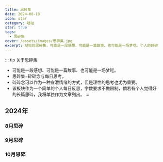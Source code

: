 ```yaml
---
title: 思碎集
date: 2024-08-18
icon: star
category: 哒哒
star: true
tags:
  - 思碎集
cover: /assets/images/思碎集.jpg
excerpt: 哒哒的思碎集，可能是一段感想、可能是一篇故事、也可能是一场梦呓。个人的碎碎念与每日反思板块。
---
```


::: tip 关于思碎集
- 可能是一段感想、可能是一篇故事、也可能是一场梦呓。
- 思碎集=碎碎念与每日思考。
- 碎碎念可以作为一种宣泄情绪的方式，但是理性的思考也尤为重要。
- 该板块作为一个简单的个人每日反思，字数要求不做限制，倘若有个人觉得好的长篇思碎，我将单独作为文章列出。
:::

## 2024年

### 8月思碎

<LittleTalk arr='[
    {"time": "2024-08-18", "content": "今天全国计算机设计大赛人工智能赛道也已经顺利结束了，班上有同学成功拿下了国一，对于他们的付出拿下的成就我表示由衷的祝贺🎉🎉。心里暗暗有些酸痛😎，不过也没有什么特别灰心的，来年再战！"},
	{"time": "2024-08-20", "content": "黑猴今天开测了，祝国产3A游戏越来越多、越来越好，内容也多元化起来！可惜俺没得能力拿下，以后补票。🫡"},
    {"time": "2024-08-20", "content": "黑猴很好玩，使我的金箍棒旋转。家庭共享游玩同学的，无奈打了一晚的佛脸大老鼠（幽魂）。悲哉！"},
    {"time": "2024-08-23", "content": "今天顺利通关黑猴第二章，虎先锋算是给猴头撑死的！"},
	{"time": "2024-08-27", "content": "今天和同学（丁）去看了《异形：夺命舰》，但是不小心买成4D了！影院空旷就四个人，椅子很摇，机箱风很大，感觉有种被异形追着咬的推背感，体验感拉满了！😨😭"},
	{"time": "2024-08-28", "content": "焦焦只是想保护莱利，她有着很强的分析能力和处事计划，但也很弱小。所有的情绪都是为了自己更好，我们不能去束缚禁锢任何一个，去学会爱自己，去善用和发现情绪的价值。——摘想自《头脑特工队2》"},
	{"time":"2024-08-29","content":"今天读完了《认知觉醒》，其中书的结尾是关于写好每日反思的内容，作者特别提到了写每日反思要与碎碎念区别开来，不然就变成了纯粹的情绪宣泄，于是我就在想，是否要取消碎碎念板块，改为每日反思呢？emm…… 还是留下来好了，作为一个情绪的宣泄口吧，同时也可以将每日反思整合进来。我想到了一个好名字，就叫”思碎集“吧"},
	{"time":"2024-08-30 阅读感悟","content":"关于《认知觉醒》一书，给我的启发很多。我认为贯穿全书的一个中心论点就是：结合自己的感性与理性去认知世界。人的大脑分为理性和感性两个脑区，理性有着沉着的处事能力，但缺乏力量，容易被感性打倒；感性拥有原始以来的本能，但缺乏现代社会的长远思考能力。我们要学会将二者结合，利用理性的辩思和感性的驱动力去认识自我、改变自我！同时，书中对于学习和行动做了许多方法论的指导，譬如”早冥读写跑“等方面的知识和方法。重要的是我们要将方法论转化为行动，唯有行动才能带来真正的改变！全书语调自然，作者用通俗的口吻像一位朋友一般讲述自己的思考，令我受益匪浅，在此对周岭先生表示感谢！我将用实际的行动去论证书中的内容。"},
	{"time":"2024-08-30","content":"2022年开始我就步入了无纸化学习中，大部分的课堂书籍和资料我都能够找到电子版，也形成了一套自己的找电子书方法。唯独一样我无法立即找到电子版——新出版的书籍。新书普遍管理严格，相应的电子版只能靠自己手动拍照转换为pdf，这一步骤实在是效率极低，我在想是否要重新回归纸本呢？或者用更快速的录入方式，可惜天下没有白嫖的午餐。我想可以只重点录入我需要的，毕竟一本书的知识点不是完全能通读和记录的，我要找到的是自己有所感悟和当下理解最深刻的。"},
	{"time":"2024-08-31 月末总结","content":"说是月末总结，不如作为假期总结。暑期看完两本书，一本课内的《Spring Boot 企业级开发教程》、一本课外的《认知觉醒》。共去影院看了三场电影，第一部《神偷奶爸4》（大型吃情怀大烂片）、第二部《死侍3》（情怀彩蛋拉满趣味十足）、第三部《异形：夺命舰》（低成本精良恐怖惊悚片）。假期大部分时间都宅在家里，虽然没有出游，但我也算畅游书本。同时完成了博客搭建，写了26篇文章。还看了3季的美剧《浴血黑帮 1-6季》（民风淳朴伯明翰，十佳青年谢尔比）。游戏尚未有通关的，但是见证了《黑神话：悟空》在中国3A游戏领域的重要里程碑。假期匆匆、转眼步入学业，沉下心来，继续出发！"}
]'></LittleTalk>

### 9月思碎

<LittleTalk arr='[
    {"time": "2024-09-01 阅读感悟", "content": "本月开始阅读新书《布鲁克林有棵树》，弗兰茜给我的第一印象是一位既有孩童般的纯真又有大人一般成熟思维的女孩，生活的贫穷没有击垮她的意志，她以一种独有的思维方式去认识生活，去体会生活的富足，去给予她的亲人不属于她这个阶段的关心和体贴。她对生活的认真和未来的向往使我感动！也许我也可以向她一样，去换一个视角对待生活的困苦，就有不同的体会了。"},
    {"time":"2024-09-02","content":"终于见到了本学期的专业课老师，虽然马院去年4月份就认识并且加了微信，但是却没有怎么沟通过，这次她负责我们计组的教学，第一次体验到了她的授课氛围，轻松中带着些许压力，知识点抽丝剥茧层层递进，充满趣味。她的身上有一种活力，也许匹配不上她的年龄，但却是我想要一直拥有的，一种向上的态度。"},
    {"time":"2024-09-08","content":"一周小结：充实快乐，忙里偷闲，开学事务繁多，要心平气和合理规划，善用工具，提高效率！"},
    {"time":"2024-09-15","content":"中秋假日，第二周末，宜总结。成功度过开学最忙的一周，完成各类资料的收集统计。《布鲁克林有棵树》也已阅读过半！"},
    {"time":"2024-09-17 阅读感悟","content":"中秋假期补完去年未读完的《少年抑郁症》，之所以今年读完，一是终于能够沉下心来远离浮躁、二是书的内容带有着压抑且窒息的描写。全书由十三位患者的自述组成，他们带着不同的身份、不同的阶级，讲诉着围绕家庭而产生的相同的心理问题。抑郁的产生原因有很多种，如父母离异、亲人的恶语恶行、校园暴力、社会偏见等等，一般不会由单一的原因产生，都是在多重因素的包裹下被击倒而爆发，这多重原因中往往逃不掉家庭这一层的困扰。心理学家阿德勒说：”幸福的童年治愈一生，不幸的童年用一生来治愈“。进入现代社会，伴随着经济快速发展和社会内卷等现状，家庭中儿童、青少年的心理问题日益突出，我们缺乏对儿童、青少年心理层面的关照，正如书中所言：人的问题在童年，童年的问题在家庭，家庭的问题在父母。然而，父母的问题在认知！当下，于我，能做到的就是照顾好自己的心理健康，对于无法和解的家庭矛盾，可以隔绝或者远离。于社会，我希望大家对抑郁症有更多的认识，而不是将其视为矫情、软弱的表现，他们也是含苞待放的花朵，需要阳光和雨水的滋润。“未经他人苦，莫劝他人善”，对于身边患有抑郁症的人，我们能做的就是倾听，不要试图去规劝，不然容易适得其反。最后，照顾好自己，生命本来就是一个过程，去享受它。"},
    {"time":"2024-09-23","content":"好饿！今天来听个小众会议，黄院打算专门开一个AI赋能创业项目班，但是会冲掉正常的课程安排，这件事我觉得有待考量。重点是黄院呀，我好饿，不想听空头支票。"},
    {"time":"2024-09-25","content":"准备新增一个Demo练手板块，不能总是拘束于总结知识点，而不练习代码。"},
    {"time":"2024-09-25","content":"如今AI发展越来越迅速，大部分人都集中在发展生成式AI，对于如何防范AI制造的诈骗还缺少多样的技术手段。好在平时跟父母亲戚都是使用家乡方言进行沟通，比较小众，AI视频和声音克隆的方式进行诈骗暂时影响不到我，不过未来就不知道了，希望各大软件商能从入口处先对AI作品和音频进行识别和标注出来。个人要加强防范意识才是最重要的。"},
    {"time":"2024-09-27 阅读感悟","content":"再见，弗兰茜！临近月末，总算是把《布鲁克林有棵树》读完了。很爱这本书，它教会了我用一种不同的态度去接纳和理解自己的生活，去发现和探索自己的人生，去作一棵向阳而生的天堂树！"},
    {"time":"2024-09-30 月末总结","content":"九月，看完了两本书，阅读了共26个小时24分钟，写了六篇笔记，同时对其他的笔记进行了一些扩充和修改。睡眠良好，日均睡眠7小时左右。未来继续保持。开学一月，把时间和心情忙的零零碎碎，但至少，有收获！"}
]'></LittleTalk>

### 10月思碎

<LittleTalk arr='[
	{"time":"2024-10-01 国庆快乐","content":"国庆节快乐！家国安康！趁着放假，看了部喜剧——《抓娃娃》。有人说这部电影最应该看到的人是做父母的，我觉得无论是作为父母还是子女都有看的理由。这是一部喜剧，也是一部“悲剧”！父母该不该为孩子去做全部的选择? 孩子是不是只有穷养才能飞黄腾达? 我想不是的，至少这不全对！"},
	{"time":"2024-10-02","content":"今天终于看完了《浴血黑帮》第六季。想好好写个评价呢，但是确实有点难下手。本剧的服化道和镜头真是绝配，有种让人爱上和想穿西装的感觉。纵观六季的剧情，汤米真可谓令人痴迷，那股黑帮的狠与辣，略带阴郁却迷人的双眼，饱受战争摧残的心灵和对财富的痴与迷都集中展现在他身上。不愧是饰演奥本海默的男人——墨菲。每一季的剧情都各有优点，总能让人有深入看下去的欲望。但部分情节不能进行深究，毕竟剧情是架空的，存在虚构历史的部分。对于谢尔比家族和剃刀党，有许多的重要人物，他们各有特点，剧情塑造也相当不错，只可惜本人文采有限，还望有心人亲自去观赏此剧。"},
	{"time":"2024-10-10","content":"国庆假期已过，还请继续努力呀！假期中后期在看2001年上映的美剧《兄弟连》。01年能有这样的剧着实令人惊叹。E连的故事值得歌颂！自D日开始，从诺曼底登录一直到挺进德国腹地，都存在着E连的身影。"}
]'></LittleTalk>